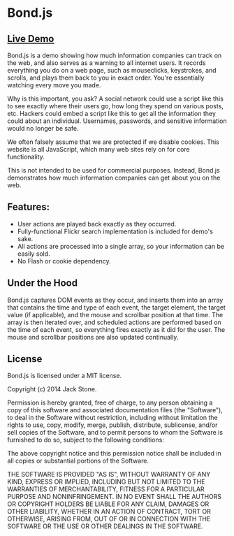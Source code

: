 # Bond.js

## [Live Demo](http://jackstonedev.com/portfolio/bond/ "Bond")

Bond.js is a demo showing how much information companies can track on the web, and also serves as a warning to all internet users. It records everything you do on a web page, such as mouseclicks, keystrokes, and scrolls, and plays them back to you in exact order. You're essentially watching every move you made. 

Why is this important, you ask? A social network could use a script like this to see exactly where their users go, how long they spend on various posts, etc. Hackers could embed a script like this to get all the information they could about an individual. Usernames, passwords, and sensitive information would no longer be safe. 

We often falsely assume that we are protected if we disable cookies. This website is all JavaScript, which many web sites rely on for core functionality.

This is not intended to be used for commercial purposes. Instead, Bond.js demonstrates how much information companies can get about you on the web.	

## Features:

- User actions are played back exactly as they occurred.
- Fully-functional Flickr search implementation is included for demo's sake.
- All actions are processed into a single array, so your information can be easily sold.
- No Flash or cookie dependency.

## Under the Hood

Bond.js captures DOM events as they occur, and inserts them into an array that contains the time and type of each event, the target element, the target value (if applicable), and the mouse and scrollbar position at that time.  The array is then iterated over, and scheduled actions are performed based on the time of each event, so everything fires exactly as it did for the user.  The mouse and scrollbar positions are also updated continually.

## License

Bond.js is licensed under a MIT license.

Copyright (c) 2014 Jack Stone.

Permission is hereby granted, free of charge, to any person obtaining a copy of this software and associated documentation files (the "Software"), to deal in the Software without restriction, including without limitation the rights to use, copy, modify, merge, publish, distribute, sublicense, and/or sell copies of the Software, and to permit persons to whom the Software is furnished to do so, subject to the following conditions:

The above copyright notice and this permission notice shall be included in all copies or substantial portions of the Software.

THE SOFTWARE IS PROVIDED "AS IS", WITHOUT WARRANTY OF ANY KIND, EXPRESS OR IMPLIED, INCLUDING BUT NOT LIMITED TO THE WARRANTIES OF MERCHANTABILITY, FITNESS FOR A PARTICULAR PURPOSE AND NONINFRINGEMENT. IN NO EVENT SHALL THE AUTHORS OR COPYRIGHT HOLDERS BE LIABLE FOR ANY CLAIM, DAMAGES OR OTHER LIABILITY, WHETHER IN AN ACTION OF CONTRACT, TORT OR OTHERWISE, ARISING FROM, OUT OF OR IN CONNECTION WITH THE SOFTWARE OR THE USE OR OTHER DEALINGS IN THE SOFTWARE.
